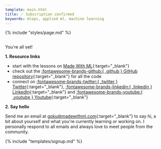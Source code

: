 ```yaml
---
template: main.html
title: ✅ Subscription confirmed
keywords: mlops, applied ml, machine learning
---
```


{% include "styles/page.md" %}

##

You're all set!

**1. Resource links**

- start with the lessons on [Made With ML](https://madewithml.com/){:target="_blank"}
- check out the [:fontawesome-brands-github:{ .github } GitHub repository](https://github.com/GokuMohandas/Made-With-ML){:target="_blank"} for all the code
- connect on [:fontawesome-brands-twitter:{ .twitter } Twitter](https://twitter.com/GokuMohandas){:target="_blank"}, [:fontawesome-brands-linkedin:{ .linkedin } LinkedIn](https://www.linkedin.com/in/goku){:target="_blank"} and [:fontawesome-brands-youtube:{ .youtube } Youtube](https://www.youtube.com/c/MadeWithML){:target="_blank"}

**2. Say hello**

Send me an email at [goku@madewithml.com](mailto:goku@madewithml.com){:target="_blank"} to say hi, a bit about yourself and what you're currently learning or working on. I personally respond to all emails and always love to meet people from the community.

{% include "templates/signup.md" %}